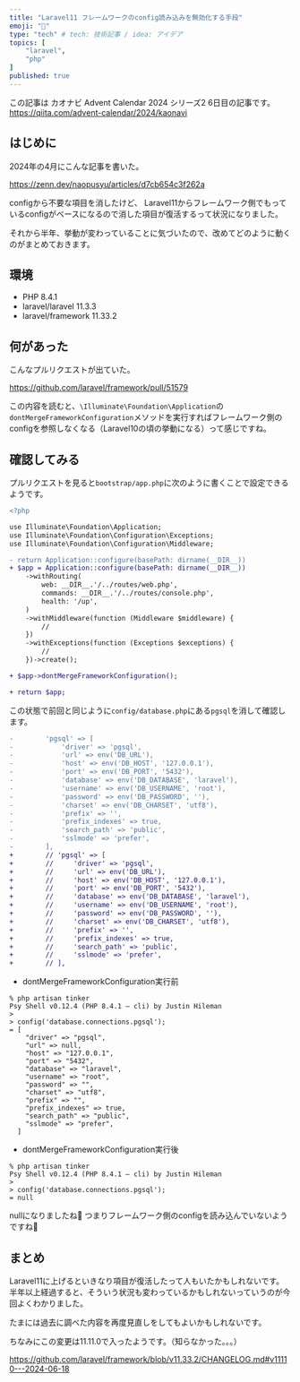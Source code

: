 ```yaml
---
title: "Laravel11 フレームワークのconfig読み込みを無効化する手段"
emoji: "🙆"
type: "tech" # tech: 技術記事 / idea: アイデア
topics: [
    "laravel",
    "php"
]
published: true
---
```


この記事は カオナビ Advent Calendar 2024 シリーズ2 6日目の記事です。
https://qiita.com/advent-calendar/2024/kaonavi

## はじめに

2024年の4月にこんな記事を書いた。

https://zenn.dev/naopusyu/articles/d7cb654c3f262a

configから不要な項目を消したけど、
Laravel11からフレームワーク側でもっているconfigがベースになるので消した項目が復活するって状況になりました。

それから半年、挙動が変わっていることに気づいたので、改めてどのように動くのがまとめておきます。

## 環境

- PHP 8.4.1
- laravel/laravel 11.3.3
- laravel/framework 11.33.2

## 何があった

こんなプルリクエストが出ていた。

https://github.com/laravel/framework/pull/51579

この内容を読むと、`\Illuminate\Foundation\Application`の`dontMergeFrameworkConfiguration`メソッドを実行すればフレームワーク側のconfigを参照しなくなる（Laravel10の頃の挙動になる）って感じですね。

## 確認してみる

プルリクエストを見ると`bootstrap/app.php`に次のように書くことで設定できるようです。

```diff php:bootstrap/app.php
<?php

use Illuminate\Foundation\Application;
use Illuminate\Foundation\Configuration\Exceptions;
use Illuminate\Foundation\Configuration\Middleware;

- return Application::configure(basePath: dirname(__DIR__))
+ $app = Application::configure(basePath: dirname(__DIR__))
    ->withRouting(
        web: __DIR__.'/../routes/web.php',
        commands: __DIR__.'/../routes/console.php',
        health: '/up',
    )
    ->withMiddleware(function (Middleware $middleware) {
        //
    })
    ->withExceptions(function (Exceptions $exceptions) {
        //
    })->create();

+ $app->dontMergeFrameworkConfiguration();

+ return $app;

```

この状態で前回と同じように`config/database.php`にある`pgsql`を消して確認します。

```diff php:config/database.php
-        'pgsql' => [
-            'driver' => 'pgsql',
-            'url' => env('DB_URL'),
-            'host' => env('DB_HOST', '127.0.0.1'),
-            'port' => env('DB_PORT', '5432'),
-            'database' => env('DB_DATABASE', 'laravel'),
-            'username' => env('DB_USERNAME', 'root'),
-            'password' => env('DB_PASSWORD', ''),
-            'charset' => env('DB_CHARSET', 'utf8'),
-            'prefix' => '',
-            'prefix_indexes' => true,
-            'search_path' => 'public',
-            'sslmode' => 'prefer',
-        ],
+        // 'pgsql' => [
+        //     'driver' => 'pgsql',
+        //     'url' => env('DB_URL'),
+        //     'host' => env('DB_HOST', '127.0.0.1'),
+        //     'port' => env('DB_PORT', '5432'),
+        //     'database' => env('DB_DATABASE', 'laravel'),
+        //     'username' => env('DB_USERNAME', 'root'),
+        //     'password' => env('DB_PASSWORD', ''),
+        //     'charset' => env('DB_CHARSET', 'utf8'),
+        //     'prefix' => '',
+        //     'prefix_indexes' => true,
+        //     'search_path' => 'public',
+        //     'sslmode' => 'prefer',
+        // ],
```

- dontMergeFrameworkConfiguration実行前

```
% php artisan tinker
Psy Shell v0.12.4 (PHP 8.4.1 — cli) by Justin Hileman
> 
> config('database.connections.pgsql');
= [
    "driver" => "pgsql",
    "url" => null,
    "host" => "127.0.0.1",
    "port" => "5432",
    "database" => "laravel",
    "username" => "root",
    "password" => "",
    "charset" => "utf8",
    "prefix" => "",
    "prefix_indexes" => true,
    "search_path" => "public",
    "sslmode" => "prefer",
  ]
```

- dontMergeFrameworkConfiguration実行後

```
% php artisan tinker
Psy Shell v0.12.4 (PHP 8.4.1 — cli) by Justin Hileman
> 
> config('database.connections.pgsql');
= null
```

nullになりましたね🎉
つまりフレームワーク側のconfigを読み込んでいないようですね🎉

## まとめ

Laravel11に上げるといきなり項目が復活したって人もいたかもしれないです。
半年以上経過すると、そういう状況も変わっているかもしれないっていうのが今回よくわかりました。

たまには過去に調べた内容を再度見直しをしてもよいかもしれないです。

ちなみにこの変更は11.11.0で入ったようです。（知らなかった。。。）

https://github.com/laravel/framework/blob/v11.33.2/CHANGELOG.md#v11110---2024-06-18
